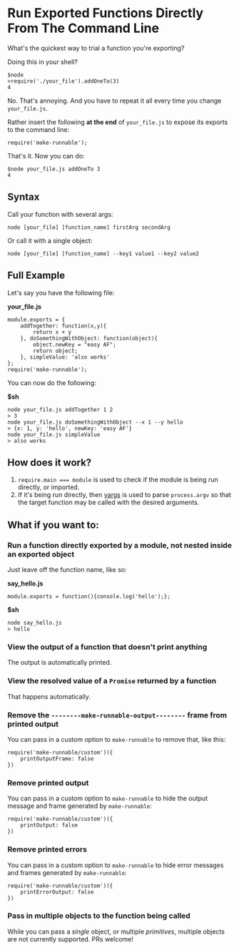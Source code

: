 # Run Exported Functions Directly From The Command Line

What's the quickest way to trial a function you're exporting? 

Doing this in your shell?

    $node
    >require('./your_file').addOneTo(3)
    4

No. That's annoying. And you have to repeat it all every time you change `your_file.js`. 

Rather insert the following **__at the end__** of `your_file.js` to expose its exports to the command line:

    require('make-runnable');

That's it. Now you can do:

    $node your_file.js addOneTo 3
    4


## Syntax

Call your function with several args:

    node [your_file] [function_name] firstArg secondArg 
    
Or call it with a single object:

    node [your_file] [function_name] --key1 value1 --key2 value2 
    
    
## Full Example

Let's say you have the following file:

**your_file.js**

    module.exports = {
        addTogether: function(x,y){
            return x + y
        }, doSomethingWithObject: function(object){
            object.newKey = "easy AF";
            return object;
        }, simpleValue: 'also works'
    };
    require('make-runnable');

You can now do the following:

**$sh**

    node your_file.js addTogether 1 2
    > 3
    node your_file.js doSomethingWithObject --x 1 --y hello
    > {x: 1, y: 'hello', newKey: 'easy AF'}
    node your_file.js simpleValue
    > also works

## How does it work?

1. `require.main === module` is used to check if the module is being run directly, or imported.
2. If it's being run directly, then [yargs](https://www.npmjs.com/package/yargs) is used to parse `process.argv` so that the target function may be called with the desired arguments.

## What if you want to:

### Run a function directly exported by a module, not nested inside an exported object

Just leave off the function name, like so:

**say_hello.js**

    module.exports = function(){console.log('hello');};

**$sh**

    node say_hello.js
    > hello

### View the output of a function that doesn't print anything

The output is automatically printed.

### View the resolved value of a `Promise` returned by a function

That happens automatically.

### Remove the `--------make-runnable-output--------` frame from printed output

You can pass in a custom option to `make-runnable` to remove that, like this:
```
require('make-runnable/custom')({
    printOutputFrame: false
})
```

### Remove printed output
You can pass in a custom option to `make-runnable` to hide the output message and frame generated by `make-runnable`:
```
require('make-runnable/custom')({
    printOutput: false
})
```

### Remove printed errors
You can pass in a custom option to `make-runnable` to hide error messages and frames generated by `make-runnable`:
```
require('make-runnable/custom')({
    printErrorOutput: false
})
```

### Pass in multiple objects to the function being called

While you can pass a *single* object, or multiple *primitives*, multiple objects are not currently supported. PRs welcome!
